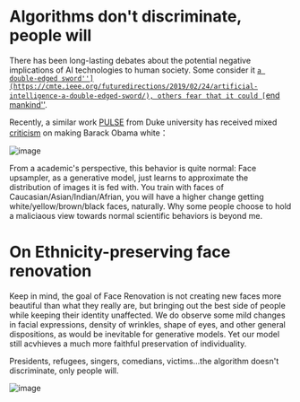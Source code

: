 # Algorithms don't discriminate, people will

There has been long-lasting debates about the potential negative implications of AI technologies to human society. 
Some consider it [``a double-edged sword''](https://cmte.ieee.org/futuredirections/2019/02/24/artificial-intelligence-a-double-edged-sword/),
others fear that it could [``end mankind''](https://www.bbc.com/news/technology-30290540).

Recently, a similar work [PULSE](https://github.com/adamian98/pulse) from Duke university has received mixed [criticism](http://tech.sina.com.cn/csj/2020-06-27/doc-iircuyvk0655008.shtml) on making Barack Obama white：

![image](http://n.sinaimg.cn/sinakd2020627s/66/w1080h586/20200627/cef6-ivmqpck2911967.png)

From a academic's perspective, this behavior is quite normal: Face upsampler, as a generative model, just learns to approximate the distribution of images it is fed with. 
You train with faces of Caucasian/Asian/Indian/Afrian, you will have a higher change getting white/yellow/brown/black faces, naturally. 
Why some people choose to hold a maliciaous view towards normal scientific behaviors is beyond me.

# On Ethnicity-preserving face renovation
Keep in mind, the goal of Face Renovation is not creating new faces more beautiful than what they really are, but bringing out the best side of people while keeping their identity unaffected. 
We do observe some mild changes in facial expressions, density of wrinkles, shape of eyes, and other general dispositions, as would be inevitable for generative models.
Yet our model still acvhieves a much more faithful preservation of individuality. 

Presidents, refugees, singers, comedians, victims...the algorithm doesn't discriminate, only people will.

![image](https://user-images.githubusercontent.com/33449901/85939436-35d29b00-b948-11ea-981d-7eef94952200.png)
